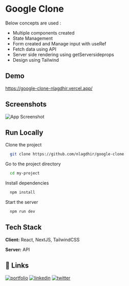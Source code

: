 
# Google Clone

Below concepts are used : 
 
- Multiple components created
- State Management
- Form created and Manage input with useRef
- Fetch data using API
- Server side rendering using getServersideprops
- Design using Tailwind

## Demo

https://google-clone-nlagdhir.vercel.app/


## Screenshots

![App Screenshot](https://snipboard.io/2K8Vi1.jpg?text=App+Screenshot+Here)


## Run Locally

Clone the project

```bash
  git clone https://github.com/nlagdhir/google-clone
```

Go to the project directory

```bash
  cd my-project
```

Install dependencies

```bash
  npm install
```

Start the server

```bash
  npm run dev
```


## Tech Stack

**Client:** React, NextJS, TailwindCSS

**Server:** API


## 🔗 Links
[![portfolio](https://img.shields.io/badge/my_portfolio-000?style=for-the-badge&logo=ko-fi&logoColor=white)](https://nlagdhir.in/)
[![linkedin](https://img.shields.io/badge/linkedin-0A66C2?style=for-the-badge&logo=linkedin&logoColor=white)](https://www.linkedin.com/in/nileshlagdhir/)
[![twitter](https://img.shields.io/badge/twitter-1DA1F2?style=for-the-badge&logo=twitter&logoColor=white)](https://twitter.com/nlagdhir)


